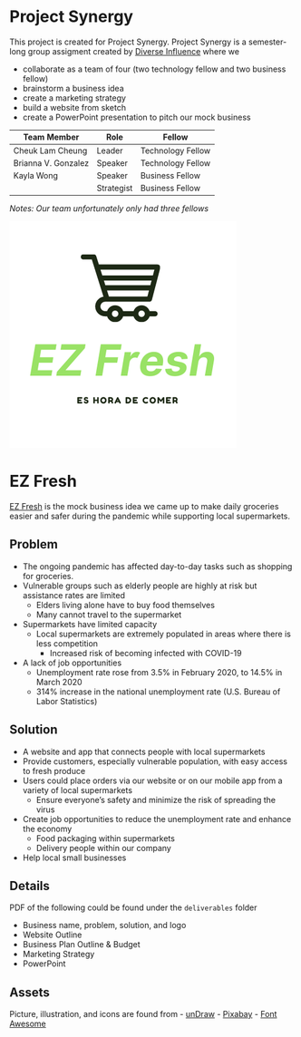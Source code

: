 # Project Synergy
This project is created for Project Synergy. Project Synergy is a semester-long group assigment created by [Diverse Influence](https://www.diverseinfluencers.org/program.html) where we<br>
- collaborate as a team of four (two technology fellow and two business fellow)
- brainstorm a business idea 
- create a marketing strategy
- build a website from sketch 
- create a PowerPoint presentation to pitch our mock business

|Team Member         |Role        |Fellow
|--------------------|------------|-----------------
|Cheuk Lam Cheung    |Leader      |Technology Fellow
|Brianna V. Gonzalez |Speaker     |Technology Fellow
|Kayla Wong          |Speaker     |Business Fellow
|                    |Strategist  |Business Fellow
*Notes: Our team unfortunately only had three fellows*

![EZ Fresh logo](assets/logo.png)

# EZ Fresh
[EZ Fresh](https://ccheung62.github.io/EZFresh_project-synergy/) is the mock business idea we came up to make daily groceries easier and safer during the pandemic while supporting local supermarkets. <br>

## Problem 
- The ongoing pandemic has affected day-to-day tasks such as shopping for groceries. 
- Vulnerable groups such as elderly people are highly at risk but assistance rates are limited
    - Elders living alone have to buy food themselves
    - Many cannot travel to the supermarket
- Supermarkets have limited capacity
    - Local supermarkets are extremely populated in areas where there is less competition
        - Increased risk of becoming infected with COVID-19
- A lack of job opportunities 
    - Unemployment rate rose from 3.5% in February 2020, to 14.5% in March 2020
    - 314% increase in the national unemployment rate (U.S. Bureau of Labor Statistics) 

## Solution 
- A website and app that connects people with local supermarkets
- Provide customers, especially vulnerable population, with easy access to fresh produce
- Users could place orders via our website or on our mobile app from a variety of local supermarkets
    - Ensure everyone’s safety and minimize the risk of spreading the virus
- Create job opportunities to reduce the unemployment rate and enhance the economy
    - Food packaging within supermarkets
    - Delivery people within our company
- Help local small businesses

## Details
PDF of the following could be found under the `deliverables` folder<br>
- Business name, problem, solution, and logo
- Website Outline
- Business Plan Outline & Budget
- Marketing Strategy 
- PowerPoint

## Assets 
Picture, illustration, and icons are found from
    - [unDraw](https://undraw.co/illustrations)
    - [Pixabay](https://pixabay.com/) 
    - [Font Awesome](https://fontawesome.com/)












